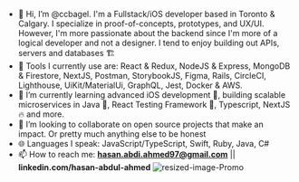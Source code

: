 - 👋 Hi, I’m @ccbagel. I'm a Fullstack/iOS developer based in Toronto & Calgary. I specialize in proof-of-concepts, prototypes, and UX/UI. However, I'm more passionate about the backend since I'm more of a logical developer and not a designer. I tend to enjoy building out APIs, servers and databases 🏗️
- 🧰 Tools I currently use are: React & Redux, NodeJS & Express, MongoDB & Firestore, NextJS, Postman, StorybookJS, Figma, Rails, CircleCI, Lighthouse, UiKit/MaterialUi, GraphQL, Jest, Docker & AWS.
- 🌱 I’m currently learning advanced iOS development 📱, building scalable microservices in Java 🤏, React Testing Framework 🧪, Typescript, NextJS 🔥 and more. 
- 🤝 I’m looking to collaborate on open source projects that make an impact. Or pretty much anything else to be honest 
- 🌐 Languages I speak: JavaScript/TypeScript, Swift, Ruby, Java, C#
- 📫 How to reach me: **hasan.abdi.ahmed97@gmail.com** || **linkedin.com/hasan-abdul-ahmed** 
![resized-image-Promo](https://user-images.githubusercontent.com/72423262/116749523-1163a700-a9cf-11eb-8c28-4038c820874a.jpeg)

